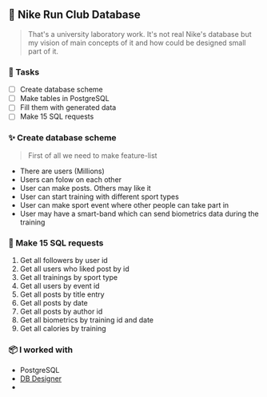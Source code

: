 ## 🏃 Nike Run Club Database
> That's a university laboratory work.
> It's not real Nike's database but my vision of main concepts of it and how could be designed small part of it.

### 🚀 Tasks
- [ ] Create database scheme
- [ ] Make tables in PostgreSQL
- [ ] Fill them with generated data
- [ ] Make 15 SQL requests

### ✨ Create database scheme
> First of all we need to make feature-list
- There are users (Millions)
- Users can folow on each other
- User can make posts. Others may like it
- User can start training with different sport types
- User can make sport event where other people can take part in
- User may have a smart-band which can send biometrics data during the training

### 📎 Make 15 SQL requests
1. Get all followers by user id
2. Get all users who liked post by id
3. Get all trainings by sport type
5. Get all users by event id
6. Get all posts by title entry
7. Get all posts by date
8. Get all posts by author id
9. Get all biometrics by training id and date 
10. Get all calories by training

### 📦 I worked with
- PostgreSQL
- [DB Designer](https://app.dbdesigner.net)
- 
